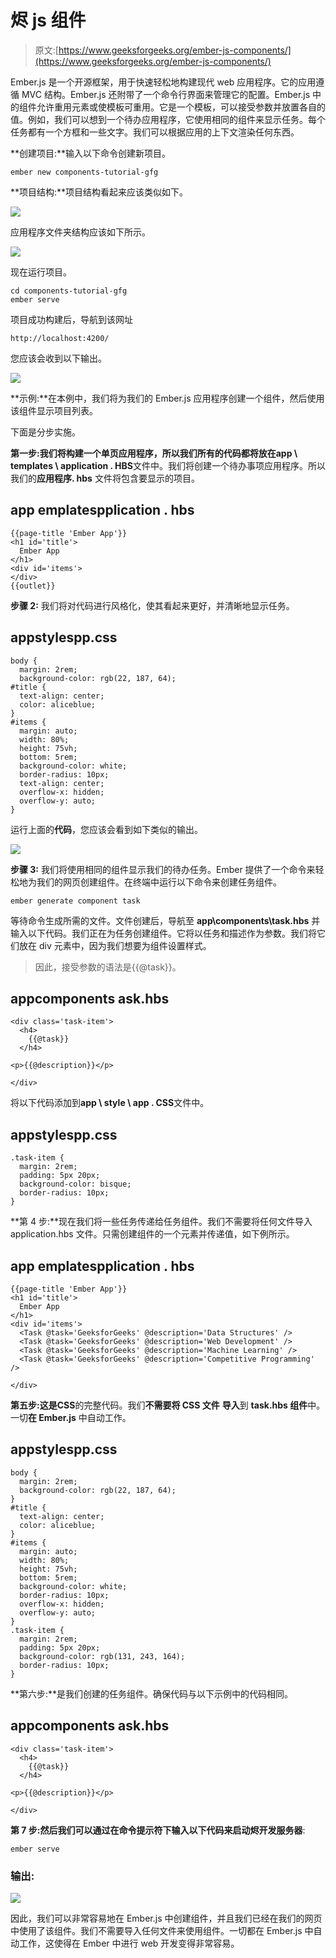 # 烬 js 组件

> 原文:[https://www.geeksforgeeks.org/ember-js-components/](https://www.geeksforgeeks.org/ember-js-components/)

Ember.js 是一个开源框架，用于快速轻松地构建现代 web 应用程序。它的应用遵循 MVC 结构。Ember.js 还附带了一个命令行界面来管理它的配置。Ember.js 中的组件允许重用元素或使模板可重用。它是一个模板，可以接受参数并放置各自的值。例如，我们可以想到一个待办应用程序，它使用相同的组件来显示任务。每个任务都有一个方框和一些文字。我们可以根据应用的上下文渲染任何东西。

**创建项目:**输入以下命令创建新项目。

```
ember new components-tutorial-gfg
```

**项目结构:**项目结构看起来应该类似如下。

![](img/c9f06eb768c7468c6fd6c319ba7b3e36.png)

应用程序文件夹结构应该如下所示。

![](img/faf499b8a490739dcb382a9b33d2954a.png)

现在运行项目。

```
cd components-tutorial-gfg
ember serve
```

项目成功构建后，导航到该网址

```
http://localhost:4200/
```

您应该会收到以下输出。

![](img/249fc806c188fd4bc08d39951699e8a0.png)

**示例:**在本例中，我们将为我们的 Ember.js 应用程序创建一个组件，然后使用该组件显示项目列表。

下面是分步实施。

**第一步:**我们将构建一个单页应用程序，所以我们所有的代码都将放在**app \ templates \ application . HBS**文件中。我们将创建一个待办事项应用程序。所以我们的**应用程序. hbs** 文件将包含要显示的项目。

## app emplatespplication . hbs

```
{{page-title 'Ember App'}}
<h1 id='title'>
  Ember App
</h1>
<div id='items'>
</div>
{{outlet}}
```

**步骤 2:** 我们将对代码进行风格化，使其看起来更好，并清晰地显示任务。

## appstylespp.css

```
body {
  margin: 2rem;
  background-color: rgb(22, 187, 64);
#title {
  text-align: center;
  color: aliceblue;
}
#items {
  margin: auto;
  width: 80%;
  height: 75vh;
  bottom: 5rem;
  background-color: white;
  border-radius: 10px;
  text-align: center;
  overflow-x: hidden;
  overflow-y: auto;
}
```

运行上面的**代码**，您应该会看到如下类似的输出。

![](img/4da49a333d4d72b084b72912b6d58415.png)

**步骤 3:** 我们将使用相同的组件显示我们的待办任务。Ember 提供了一个命令来轻松地为我们的网页创建组件。在终端中运行以下命令来创建任务组件。

```
ember generate component task
```

等待命令生成所需的文件。文件创建后，导航至 **app\components\task.hbs** 并输入以下代码。我们正在为任务创建组件。它将以任务和描述作为参数。我们将它们放在 div 元素中，因为我们想要为组件设置样式。

> 因此，接受参数的语法是{{@task}}。

## appcomponents ask.hbs

```
<div class='task-item'>
  <h4>
    {{@task}}
  </h4>

<p>{{@description}}</p>

</div>
```

将以下代码添加到**app \ style \ app . CSS**文件中。

## appstylespp.css

```
.task-item {
  margin: 2rem;
  padding: 5px 20px;
  background-color: bisque;
  border-radius: 10px;
}
```

**第 4 步:**现在我们将一些任务传递给任务组件。我们不需要将任何文件导入 application.hbs 文件。只需创建组件的一个元素并传递值，如下例所示。

## app emplatespplication . hbs

```
{{page-title 'Ember App'}}
<h1 id='title'>
  Ember App
</h1>
<div id='items'>
  <Task @task='GeeksforGeeks' @description='Data Structures' />
  <Task @task='GeeksforGeeks' @description='Web Development' />
  <Task @task='GeeksforGeeks' @description='Machine Learning' />
  <Task @task='GeeksforGeeks' @description='Competitive Programming' />

</div>
```

**第五步:**这是**CSS**的完整代码。我们**不需要将 CSS 文件** **导入**到 **task.hbs 组件**中。一切**在 Ember.js** 中自动工作。

## appstylespp.css

```
body {
  margin: 2rem;
  background-color: rgb(22, 187, 64);
}
#title {
  text-align: center;
  color: aliceblue;
}
#items {
  margin: auto;
  width: 80%;
  height: 75vh;
  bottom: 5rem;
  background-color: white;
  border-radius: 10px;
  overflow-x: hidden;
  overflow-y: auto;
}
.task-item {
  margin: 2rem;
  padding: 5px 20px;
  background-color: rgb(131, 243, 164);
  border-radius: 10px;
}
```

**第六步:**是我们创建的任务组件。确保代码与以下示例中的代码相同。

## appcomponents ask.hbs

```
<div class='task-item'>
  <h4>
    {{@task}}
  </h4>

<p>{{@description}}</p>

</div>
```

**第 7 步:**然后我们可以通过在命令提示符下输入以下代码来启动烬**开发服务器**:

```
ember serve
```

### 输出:

![](img/d2f4233344151e97251d394295177cd3.png)

因此，我们可以非常容易地在 Ember.js 中创建组件，并且我们已经在我们的网页中使用了该组件。我们不需要导入任何文件来使用组件。一切都在 Ember.js 中自动工作，这使得在 Ember 中进行 web 开发变得非常容易。